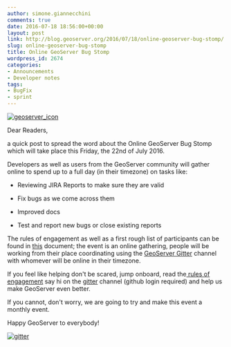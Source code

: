 ```yaml
---
author: simone.giannecchini
comments: true
date: 2016-07-18 18:56:00+00:00
layout: post
link: http://blog.geoserver.org/2016/07/18/online-geoserver-bug-stomp/
slug: online-geoserver-bug-stomp
title: Online GeoServer Bug Stomp
wordpress_id: 2674
categories:
- Announcements
- Developer notes
tags:
- BugFix
- sprint
---
```


[![geoserver_icon](http://blog.geoserver.org/wp-content/uploads/2016/01/geoserver_icon.png)](http://blog.geoserver.org/wp-content/uploads/2016/01/geoserver_icon.png)

Dear Readers,

a quick post to spread the word about the Online GeoServer Bug Stomp which will take place this Friday, the 22nd of July 2016.

Developers as well as users from the GeoServer community will gather online to spend up to a full day (in their timezone) on tasks like:



 	
  * Reviewing JIRA Reports to make sure they are valid

 	
  * Fix bugs as we come across them

 	
  * Improved docs

 	
  * Test and report new bugs or close existing reports


The rules of engagement as well as a first rough list of participants can be found in [this](https://docs.google.com/document/d/1xgZbQX0dvHGhdi-v9EnctAYXTX-btEctKmJboz7vvlE/edit?usp=sharing) document; the event is an online gathering, people will be working from their place coordinating using the [GeoServer Gitter](https://gitter.im/geoserver) channel with whomever will be online in their timezone.

If you feel like helping don't be scared, jump onboard, read the[ rules of engagement](https://docs.google.com/document/d/1xgZbQX0dvHGhdi-v9EnctAYXTX-btEctKmJboz7vvlE/edit?usp=sharing) say hi on the [gitter](https://gitter.im/geoserver) channel (github login required) and help us make GeoServer even better.

If you cannot, don't worry, we are going to try and make this event a monthly event.

Happy GeoServer to everybody!

[![gitter](http://blog.geoserver.org/wp-content/uploads/2016/07/gitter.png)](https://gitter.im/geoserver)

